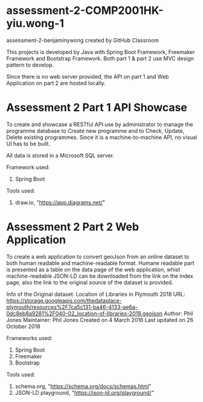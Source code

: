 # assessment-2-COMP2001HK-yiu.wong-1
assessment-2-benjaminywong created by GitHub Classroom

This projects is developed by Java with Spring Boot Framework, Freemaker Framework and Bootstrap Framework. 
Both part 1 & part 2 use MVC design pattern to develop. 

Since there is no web server provided, the API on part 1 and Web Application on part 2 are hosted locally. 

Assessment 2 Part 1 API Showcase
================================

To create and showcase a RESTful API use by administrator to manage the programme database to 
Create new programme and to Check, Update, Delete existing programmes. Since it is a machine-to-machine
API, no visual UI has to be built. 

All data is stored in a Microsoft SQL server. 

Framework used:
1. Spring Boot

Tools used:
1. draw.io, "https://app.diagrams.net/"

Assessment 2 Part 2 Web Application
===================================

To create a web application to convert geoJson from an online dataset to both human readable and machine-readable 
format. Humane readable part is presented as a table on the data page of the web application, whist machine-readable 
JSON-LD can be downloaded from the link on the index page, also the link to the original source of the dataset is 
provided. 

Info of the Original dataset:
Location of Libraries in Plymouth 2018 
URL: https://storage.googleapis.com/thedataplace-plymouth/resources%2F7ca5c131-ba46-4133-ae6a-0dc8eb8a9281%2F040-02_location-of-libraries-2018.geojson
Author: Phil Jones
Maintainer: Phil Jones
Created on 4 March 2016 
Last updated on 26 October 2018

Frameworks used:
1. Spring Boot
2. Freemaker
3. Bootstrap

Tools used:
1. schema.org, "https://schema.org/docs/schemas.html"
2. JSON-LD playground, "https://json-ld.org/playground/"
